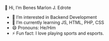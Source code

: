 👋 Hi, I’m Benes Marlon J. Edrote

- 👀 I’m interested in Backend Development
- 🌱 I’m currently learning JS, HTML, PHP, CSS
- 😄 Pronouns: He/Him
- ⚡ Fun fact: I love playing sports and esports.

<!---
w4w4yu/w4w4yu is a ✨ special ✨ repository because its `README.md` (this file) appears on your GitHub profile.
You can click the Preview link to take a look at your changes.
--->
